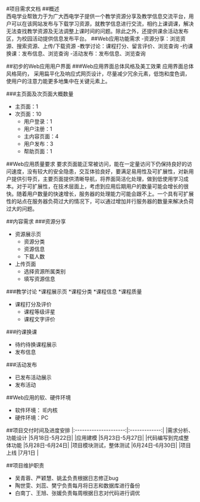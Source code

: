 #项目需求文档
##概述  
  西电学业帮致力于为广大西电学子提供一个教学资源分享及教学信息交流平台，用户可以在该网站发布与下载学习资源，就教学信息进行交流，相约上课调课，解决无法查找教学资源及无法调整上课时间的问题。除此之外，还提供课余活动发布区，为校园活动提供信息发布平台。
##Web应用功能需求
-资源分享：浏览资源、搜索资源、上传/下载资源
-教学讨论：课程打分、留言评价、浏览查询
-约课换课：发布信息、浏览查询
-活动发布：发布信息、浏览查询  

##初步的Web应用用户界面
###Web应用界面总体风格及美工效果
应用界面总体风格简约， 采用扁平化及响应式网页设计，尽量减少冗余元素，低饱和度色调，使用户的注意力能更多地集中在关键元素上。

###主页面及次页面大概数量
* 主页面：1
* 次页面：10
  * 用户登录：1
  * 用户注册：1
  * 主内容页面：4
  * 用户发布：3
  * 帮助页面：1


##Web应用质量要求
要求页面能正常被访问，能在一定量访问下仍保持良好的访问速度，没有较大的安全隐患，交互体验良好，要满足易用性及可扩展性，对新用户提供引导页，主要页面提供清晰导航，将界面简洁化处理，做到低使用学习成本。对于可扩展性，在技术层面上，考虑到应用后期用户的数量可能会增长的很快。随着用户数量的快速增长，服务器的处理能力可能会跟不上。一个具有可扩展性的站点在服务器负荷过大的情况下，可以通过增加并行服务器的数量来解决负荷过大的问题。

##内容需求
###资源分享
* 资源展示页
	* 资源分类
	* 资源信息
	* 下载人数
* 上传页面
	* 选择资源所属类别
	* 填写资源信息

###教学讨论
*课程展示页
  *课程分类
  *课程信息
  *课程质量
* 课程打分及评价
	* 课程等级评星
	* 课程文字评价
	
###约课换课
* 待约待换课程展示
* 发布信息

###活动发布
* 已发布活动展示
* 发布活动


##Web应用的软、硬件环境
* 软件环境： IE内核
* 硬件环境：PC

##项目交付时间及进度安排
  |:---------------------:|:-------------:|
  |需求分析、功能设计     |5月18日-5月22日|
  |应用建模               |5月23日-5月27日|
  |代码编写到完成整体功能 |5月28日-6月24日|
  |项目模块测试，整体测试 |6月24日-6月30日|
  |项目上线               |7月1日         |


##项目维护职责
- 吴青蓉、严颖慧、姚孟负责根据日志修正bug
- 陶世雯、刘蕊、樊宁负责每月将日志和数据库进行备份
- 白南丁、王旭、张媛负责每周根据日志对代码进行调优

